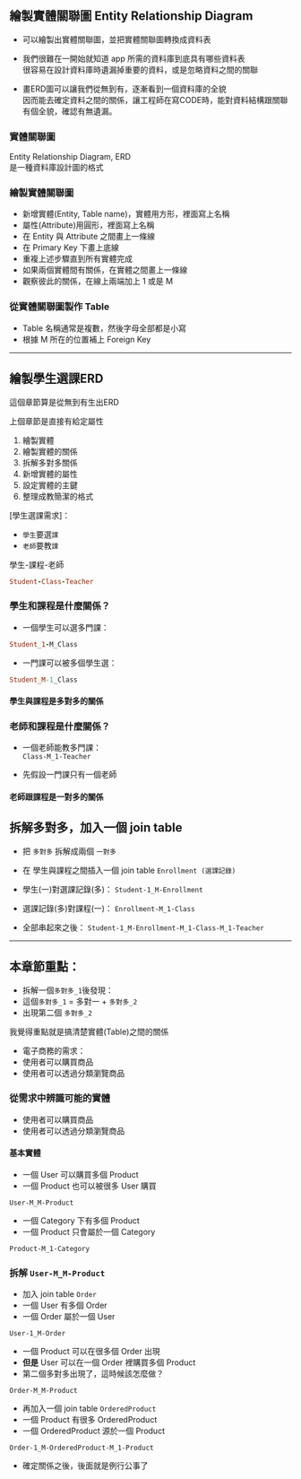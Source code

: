 ## 繪製實體關聯圖 Entity Relationship Diagram
* 可以繪製出實體關聯圖，並把實體關聯圖轉換成資料表

* 我們很難在一開始就知道 app 所需的資料庫到底具有哪些資料表  
很容易在設計資料庫時遺漏掉重要的資料，或是忽略資料之間的關聯
* 畫ERD圖可以讓我們從無到有，逐漸看到一個資料庫的全貌  
因而能去確定資料之間的關係，讓工程師在寫CODE時，能對資料結構跟關聯有個全貌，確認有無遺漏。

<!-- 簡單發現圖可能可以用 Xmind 畫，可能還是用專用軟體好，章節下方有討論串 -->

### 實體關聯圖
Entity Relationship Diagram, ERD  
是一種資料庫設計圖的格式


### 繪製實體關聯圖

* 新增實體(Entity, Table name)，實體用方形，裡面寫上名稱
* 屬性(Attribute)用圓形，裡面寫上名稱
* 在 Entity 與 Attribute 之間畫上一條線
* 在 Primary Key 下畫上底線
* 重複上述步驟直到所有實體完成
* 如果兩個實體間有關係，在實體之間畫上一條線
* 觀察彼此的關係，在線上兩端加上 1 或是 M

### 從實體關聯圖製作 Table
* Table 名稱通常是複數，然後字母全部都是小寫
* 根據 M 所在的位置補上 Foreign Key

<!-- 時間累計 4hr20mins, 本章節耗時 35mins -->

---
## 繪製學生選課ERD

這個章節算是從無到有生出ERD

上個章節是直接有給定屬性

1. 繪製實體
2. 繪製實體的關係
3. 拆解多對多關係
4. 新增實體的屬性
5. 設定實體的主鍵
6. 整理成教簡潔的格式

[學生選課需求]：
* `學生`要選`課`
* `老師`要教`課`

學生-課程-老師
```rb
Student-Class-Teacher
```

### 學生和課程是什麼關係？
* 一個學生可以選多門課：

```rb
Student_1-M_Class
```

* 一門課可以被多個學生選：

```rb
Student_M-1_Class
```

#### 學生與課程是多對多的關係

### 老師和課程是什麼關係？
* 一個老師能教多門課：  
`Class-M_1-Teacher`

* 先假設一門課只有一個老師

#### 老師跟課程是一對多的關係

## 拆解多對多，加入一個 join table
* 把 `多對多` 拆解成兩個 `一對多`

* 在 學生與課程之間插入一個 join table `Enrollment (選課記錄)`

* 學生(一)對選課記錄(多)：
`Student-1_M-Enrollment`

* 選課記錄(多)對課程(一)：
`Enrollment-M_1-Class`

* 全部串起來之後：
`Student-1_M-Enrollment-M_1-Class-M_1-Teacher`

<!-- 本章節累計時間40mins-->

---
## 本章節重點：
* 拆解一個`多對多_1`後發現：
* 這個`多對多_1` = 多對一 + `多對多_2`
* 出現第二個 `多對多_2`

我覺得重點就是搞清楚實體(Table)之間的關係

* 電子商務的需求：
* 使用者可以購買商品
* 使用者可以透過分類瀏覽商品

### 從需求中辨識可能的實體
* 使用者可以購買商品
* 使用者可以透過分類瀏覽商品

#### 基本實體

* 一個 User 可以購買多個 Product  
* 一個 Product 也可以被很多 User 購買  

`User-M_M-Product`

* 一個 Category 下有多個 Product
* 一個 Product 只會屬於一個 Category

`Product-M_1-Category`

### 拆解 `User-M_M-Product`
* 加入 join table `Order`
* 一個 User 有多個 Order
* 一個 Order 屬於一個 User

`User-1_M-Order`

* 一個 Product 可以在很多個 Order 出現
* **但是** User 可以在一個 Order 裡購買多個 Product
* 第二個多對多出現了，這時候該怎麼做？

`Order-M_M-Product`

* 再加入一個 join table `OrderedProduct`
* 一個 Product 有很多 OrderedProduct
* 一個 OrderedProduct 源於一個 Product

`Order-1_M-OrderedProduct-M_1-Product`

<!-- **這種硬要加 join table 的方式，在 3-1， Q5 也用得到，先生出來之後再補** -->

* 確定關係之後，後面就是例行公事了

<!-- 到此章節累計時間 1hr35mins, 本章節花了55mins -->
